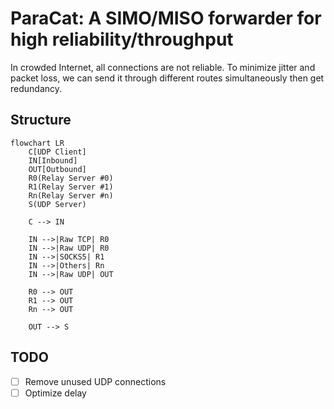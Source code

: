 # ParaCat: A SIMO/MISO forwarder for high reliability/throughput

In crowded Internet, all connections are not reliable. To minimize jitter and packet loss, we can send it through different routes simultaneously then get redundancy.

## Structure

```mermaid
flowchart LR
    C[UDP Client]
    IN[Inbound]
    OUT[Outbound]
    R0(Relay Server #0)
    R1(Relay Server #1)
    Rn(Relay Server #n)
    S(UDP Server)

    C --> IN

    IN -->|Raw TCP| R0
    IN -->|Raw UDP| R0
    IN -->|SOCKS5| R1
    IN -->|Others| Rn
    IN -->|Raw UDP| OUT

    R0 --> OUT
    R1 --> OUT
    Rn --> OUT

    OUT --> S
```

## TODO

- [ ] Remove unused UDP connections
- [ ] Optimize delay

